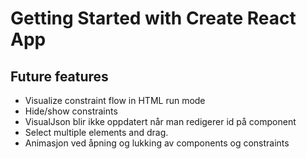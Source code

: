 # Getting Started with Create React App

## Future features
* Visualize constraint flow in HTML run mode
* Hide/show constraints
* VisualJson blir ikke oppdatert når man redigerer id på component
* Select multiple elements and drag.
* Animasjon ved åpning og lukking av components og constraints